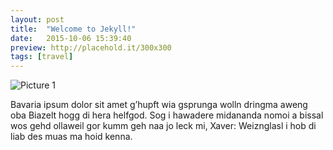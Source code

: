 ```yaml
---
layout: post
title:  "Welcome to Jekyll!"
date:   2015-10-06 15:39:40
preview: http://placehold.it/300x300
tags: [travel]
---
```


![Picture 1](http://placehold.it/800x600)

Bavaria ipsum dolor sit amet g’hupft wia gsprunga wolln dringma aweng oba Biazelt hogg di hera helfgod. Sog i hawadere midananda nomoi a bissal wos gehd ollaweil gor kumm geh naa jo leck mi, Xaver: Weiznglasl i hob di liab des muas ma hoid kenna.
